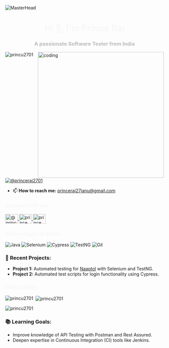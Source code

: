 ![MasterHead](https://user-images.githubusercontent.com/55389276/140866485-8fb1c876-9a8f-4d6a-98dc-08c4981eaf70.gif)

<h1 align="center" style="color: #f7f7f7;">Hi 👋, I'm Prince Raj</h1>
<h3 align="center" style="color: #bbb;">A passionate Software Tester from India</h3>

<img align="right" alt="coding" width="400" src="https://user-images.githubusercontent.com/55389276/140866485-8fb1c876-9a8f-4d6a-98dc-08c4981eaf70.gif">

<p align="left"> <img src="https://komarev.com/ghpvc/?username=princu2701&label=Profile%20views&color=0e75b6&style=flat" alt="princu2701" /> </p>

<p align="left"> 
    <a href="https://twitter.com/@princeraj2701" target="blank"><img src="https://img.shields.io/twitter/follow/@princeraj2701?logo=twitter&style=for-the-badge" alt="@princeraj2701" /></a> 
</p>

- 📫 **How to reach me:** [princeraj27janu@gmail.com](mailto:princeraj27janu@gmail.com)

<h3 align="left" style="color: #f7f7f7;">Connect with me:</h3>
<p align="left">
    <a href="https://twitter.com/@princeraj2701" target="blank">
        <img align="center" src="https://raw.githubusercontent.com/rahuldkjain/github-profile-readme-generator/master/src/images/icons/Social/twitter.svg" alt="@princeraj2701" height="30" width="40" />
    </a>
    <a href="https://linkedin.com/in/prince-raj" target="blank">
        <img align="center" src="https://raw.githubusercontent.com/rahuldkjain/github-profile-readme-generator/master/src/images/icons/Social/linked-in-alt.svg" alt="prince raj" height="30" width="40" />
    </a>
    <a href="https://fb.com/prince-raj" target="blank">
        <img align="center" src="https://raw.githubusercontent.com/rahuldkjain/github-profile-readme-generator/master/src/images/icons/Social/facebook.svg" alt="prince raj" height="30" width="40" />
    </a>
</p>

<h3 align="left" style="color: #f7f7f7;">Technologies & Tools:</h3>
<p align="left">
    <img src="https://img.shields.io/badge/Java-%23ED8B00?style=flat&logo=java&logoColor=white" alt="Java"/>
    <img src="https://img.shields.io/badge/Selenium-%23DC9A2D?style=flat&logo=selenium&logoColor=white" alt="Selenium"/>
    <img src="https://img.shields.io/badge/Cypress-%23303E3F?style=flat&logo=cypress&logoColor=white" alt="Cypress"/>
    <img src="https://img.shields.io/badge/TestNG-%2300B2B8?style=flat&logo=testng&logoColor=white" alt="TestNG"/>
    <img src="https://img.shields.io/badge/Git-%23F14E32?style=flat&logo=git&logoColor=white" alt="Git"/>
</p>

### 🚀 **Recent Projects:**
- **Project 1:** Automated testing for [Naaptol](https://www.naaptol.com/) with Selenium and TestNG.
- **Project 2:** Automated test scripts for login functionality using Cypress.

<h3 align="left" style="color: #f7f7f7;">GitHub Stats:</h3>

<p><img align="left" src="https://github-readme-stats.vercel.app/api/top-langs?username=princu2701&show_icons=true&locale=en&layout=compact" alt="princu2701" /></p>

<p>&nbsp;<img align="center" src="https://github-readme-stats.vercel.app/api?username=princu2701&show_icons=true&locale=en" alt="princu2701" /></p>

<p><img align="center" src="https://github-readme-streak-stats.herokuapp.com/?user=princu2701&" alt="princu2701" /></p>

### 📚 **Learning Goals:**
- Improve knowledge of API Testing with Postman and Rest Assured.
- Deepen expertise in Continuous Integration (CI) tools like Jenkins.


